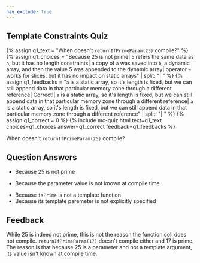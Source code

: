 ```yaml
---
nav_exclude: true
---
```

<link href="https://cdn.jsdelivr.net/npm/bootstrap@5.0.2/dist/css/bootstrap.min.css" rel="stylesheet" integrity="sha384-EVSTQN3/azprG1Anm3QDgpJLIm9Nao0Yz1ztcQTwFspd3yD65VohhpuuCOmLASjC" crossorigin="anonymous">
<script src="https://cdn.jsdelivr.net/npm/bootstrap@5.0.2/dist/js/bootstrap.bundle.min.js" integrity="sha384-MrcW6ZMFYlzcLA8Nl+NtUVF0sA7MsXsP1UyJoMp4YLEuNSfAP+JcXn/tWtIaxVXM" crossorigin="anonymous"></script>

## Template Constraints Quiz

  {% assign q1_text = "When doesn't `returnIfPrimeParam(25)` compile?" %}
  {% assign q1_choices = "Because 25 is not prime| `b` refers the same data as `a`, but it has no length constraints| a copy of `a` was saved into `b`, a dynamic array, and then the value 5 was appended to the dynamic array| operator `~` works for slices, but it has no impact on static arrays" | split: "| " %}
  {% assign q1_feedbacks = "`a` is a static array, so it's length is fixed, but we can still append data in that particular memory zone through a different reference| Correct!| `a` is a static array, so it's length is fixed, but we can still append data in that particular memory zone through a different reference| `a` is a static array, so it's length is fixed, but we can still append data in that particular memory zone through a different reference" | split: "| " %}
  {% assign q1_correct = 0 %}
  {% include mc-quiz.html text=q1_text choices=q1_choices answer=q1_correct feedback=q1_feedbacks %}

When doesn't `returnIfPrimeParam(25)` compile?

## Question Answers

- Because 25 is not prime
+ Because the parameter value is not known at compile time
- Because `isPrime` is not a template function
- Because its template paremeter is not explicitly specified

## Feedback

While 25 is indeed not prime, this is not the reason the function coll does not compile.
`returnIfPrimeParam(17)` doesn't compile either and 17 is prime.
The reason is that because 25 is a parameter and not a template argument, its value isn't known at compile time.
